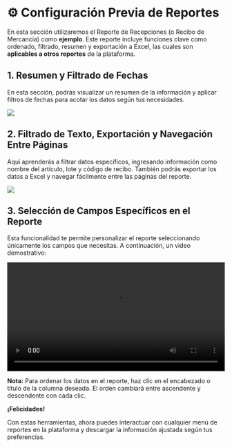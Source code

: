 # ⚙️ Configuración Previa de Reportes

En esta sección utilizaremos el Reporte de Recepciones (o Recibo de Mercancía) como **ejemplo**. Este reporte incluye funciones clave como ordenado, filtrado, resumen y exportación a Excel, las cuales son **aplicables a otros reportes** de la plataforma.

## 1. Resumen y Filtrado de Fechas
En esta sección, podrás visualizar un resumen de la información y aplicar filtros de fechas para acotar los datos según tus necesidades.  

<img src="https://josemaestreb.github.io/docs.bil_v2/_asset/03-%20Reportes/019_recibo_mercancias.png" />

## 2. Filtrado de Texto, Exportación y Navegación Entre Páginas
Aquí aprenderás a filtrar datos específicos, ingresando información como nombre del artículo, lote y código de recibo. También podrás exportar los datos a Excel y navegar fácilmente entre las páginas del reporte.  

<img src="https://josemaestreb.github.io/docs.bil_v2/_asset/03-%20Reportes/020_recibo_mercancias_2.png" />

## 3. Selección de Campos Específicos en el Reporte
Esta funcionalidad te permite personalizar el reporte seleccionando únicamente los campos que necesitas. A continuación, un video demostrativo:  

<video width="100%" controls autoplay>
  <source src="https://josemaestreb.github.io/docs.bil_v2/_asset/03-%20Reportes/021_seleccion_de_campos_tablas.mp4" type="video/mp4">
  Tu navegador no soporta el formato de video.
</video>

**Nota:** Para ordenar los datos en el reporte, haz clic en el encabezado o título de la columna deseada. El orden cambiará entre ascendente y descendente con cada clic.  
  


**¡Felicidades!**  
  
Con estas herramientas, ahora puedes interactuar con cualquier menú de reportes en la plataforma y descargar la información ajustada según tus preferencias.  